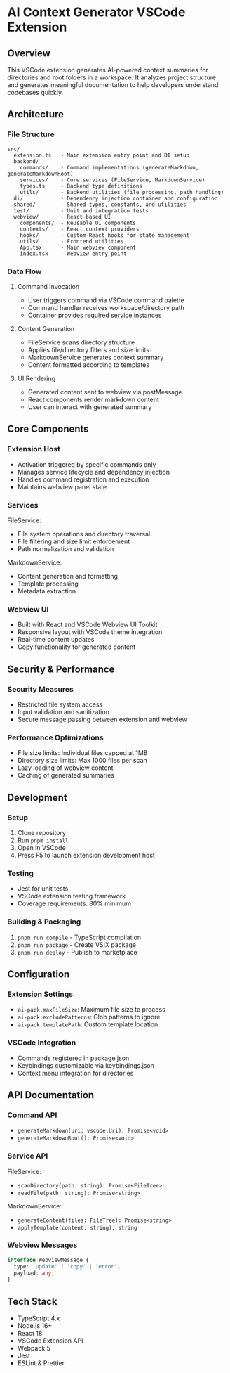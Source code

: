 # AI Context Generator VSCode Extension

## Overview

This VSCode extension generates AI-powered context summaries for directories and root folders in a workspace. It analyzes project structure and generates meaningful documentation to help developers understand codebases quickly.

## Architecture

### File Structure

```
src/
  extension.ts   - Main extension entry point and DI setup
  backend/       
    commands/    - Command implementations (generateMarkdown, generateMarkdownRoot)
    services/    - Core services (FileService, MarkdownService)
    types.ts     - Backend type definitions
    utils/       - Backend utilities (file processing, path handling)
  di/            - Dependency injection container and configuration
  shared/        - Shared types, constants, and utilities
  test/          - Unit and integration tests
  webview/       - React-based UI
    components/  - Reusable UI components
    contexts/    - React context providers
    hooks/       - Custom React hooks for state management
    utils/       - Frontend utilities
    App.tsx      - Main webview component
    index.tsx    - Webview entry point
```

### Data Flow

1. Command Invocation
   - User triggers command via VSCode command palette
   - Command handler receives workspace/directory path
   - Container provides required service instances

2. Content Generation
   - FileService scans directory structure
   - Applies file/directory filters and size limits
   - MarkdownService generates context summary
   - Content formatted according to templates

3. UI Rendering
   - Generated content sent to webview via postMessage
   - React components render markdown content
   - User can interact with generated summary

## Core Components

### Extension Host

- Activation triggered by specific commands only
- Manages service lifecycle and dependency injection
- Handles command registration and execution
- Maintains webview panel state

### Services

FileService:
- File system operations and directory traversal
- File filtering and size limit enforcement
- Path normalization and validation

MarkdownService:
- Content generation and formatting
- Template processing
- Metadata extraction

### Webview UI

- Built with React and VSCode Webview UI Toolkit
- Responsive layout with VSCode theme integration
- Real-time content updates
- Copy functionality for generated content

## Security & Performance

### Security Measures
- Restricted file system access
- Input validation and sanitization
- Secure message passing between extension and webview

### Performance Optimizations
- File size limits: Individual files capped at 1MB
- Directory size limits: Max 1000 files per scan
- Lazy loading of webview content
- Caching of generated summaries

## Development

### Setup
1. Clone repository
2. Run `pnpm install`
3. Open in VSCode
4. Press F5 to launch extension development host

### Testing
- Jest for unit tests
- VSCode extension testing framework
- Coverage requirements: 80% minimum

### Building & Packaging
1. `pnpm run compile` - TypeScript compilation
2. `pnpm run package` - Create VSIX package
3. `pnpm run deploy` - Publish to marketplace

## Configuration

### Extension Settings
- `ai-pack.maxFileSize`: Maximum file size to process
- `ai-pack.excludePatterns`: Glob patterns to ignore
- `ai-pack.templatePath`: Custom template location

### VSCode Integration
- Commands registered in package.json
- Keybindings customizable via keybindings.json
- Context menu integration for directories

## API Documentation

### Command API
- `generateMarkdown(uri: vscode.Uri): Promise<void>`
- `generateMarkdownRoot(): Promise<void>`

### Service API
FileService:
- `scanDirectory(path: string): Promise<FileTree>`
- `readFile(path: string): Promise<string>`

MarkdownService:
- `generateContent(files: FileTree): Promise<string>`
- `applyTemplate(content: string): string`

### Webview Messages
```typescript
interface WebviewMessage {
  type: 'update' | 'copy' | 'error';
  payload: any;
}
```

## Tech Stack

- TypeScript 4.x
- Node.js 16+
- React 18
- VSCode Extension API
- Webpack 5
- Jest
- ESLint & Prettier
